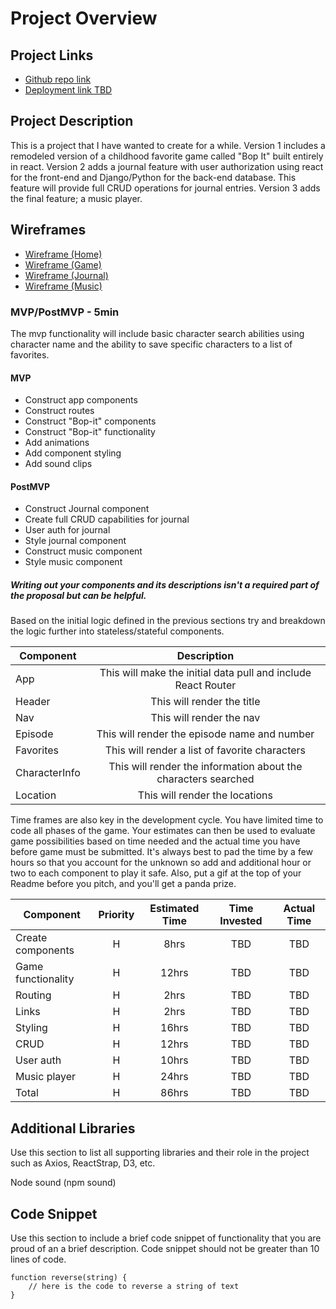 # Project Overview

## Project Links

- [Github repo link](https://github.com/Elle-Thompson/MeTime)
- [Deployment link TBD]()

## Project Description

This is a project that I have wanted to create for a while. Version 1 includes a remodeled version of a childhood favorite game called "Bop It" built entirely in react. Version 2 adds a journal feature with user authorization using react for the front-end and Django/Python for the back-end database. This feature will provide full CRUD operations for journal entries. Version 3 adds the final feature; a music player.



## Wireframes



- [Wireframe (Home)](https://res.cloudinary.com/dhslunnmd/image/upload/v1639700144/Project%204%20-%20MeTime%20%28screenshots%29/Screen_Shot_2021-12-16_at_4.13.25_PM_numvng.png)
- [Wireframe (Game)](https://res.cloudinary.com/dhslunnmd/image/upload/v1639700150/Project%204%20-%20MeTime%20%28screenshots%29/Screen_Shot_2021-12-16_at_4.13.41_PM_xalahn.png )
- [Wireframe (Journal)](https://res.cloudinary.com/dhslunnmd/image/upload/v1639700155/Project%204%20-%20MeTime%20%28screenshots%29/Screen_Shot_2021-12-16_at_4.13.55_PM_gclqt2.png )
- [Wireframe (Music)](https://res.cloudinary.com/dhslunnmd/image/upload/v1639700163/Project%204%20-%20MeTime%20%28screenshots%29/Screen_Shot_2021-12-16_at_4.14.07_PM_dqmvdh.png )



### MVP/PostMVP - 5min

The mvp functionality will include basic character search abilities using character name and the ability to save specific characters to a list of favorites.

#### MVP 
- Construct app components
- Construct routes
- Construct "Bop-it" components
- Construct "Bop-it" functionality 
- Add animations
- Add component styling
- Add sound clips
#### PostMVP 
- Construct Journal component
- Create full CRUD capabilities for journal
- User auth for journal
- Style journal component
- Construct music component
- Style music component

##### Writing out your components and its descriptions isn't a required part of the proposal but can be helpful.

Based on the initial logic defined in the previous sections try and breakdown the logic further into stateless/stateful components. 

| Component | Description | 
| --- | :---: |  
| App | This will make the initial data pull and include React Router| 
| Header | This will render the title | 
| Nav | This will render the nav | 
| Episode | This will render the episode name and number |
| Favorites | This will render a list of favorite characters |
| CharacterInfo | This will render the information about the characters searched |
| Location | This will render the locations |


Time frames are also key in the development cycle.  You have limited time to code all phases of the game.  Your estimates can then be used to evaluate game possibilities based on time needed and the actual time you have before game must be submitted. It's always best to pad the time by a few hours so that you account for the unknown so add and additional hour or two to each component to play it safe. Also, put a gif at the top of your Readme before you pitch, and you'll get a panda prize.

| Component | Priority | Estimated Time | Time Invested | Actual Time |
| --- | :---: |  :---: | :---: | :---: |
| Create components | H | 8hrs| TBD | TBD |
| Game functionality | H | 12hrs| TBD | TBD |
| Routing | H | 2hrs| TBD | TBD |
| Links | H | 2hrs| TBD | TBD |
| Styling | H | 16hrs| TBD | TBD |
| CRUD | H | 12hrs| TBD | TBD |
| User auth | H | 10hrs| TBD | TBD |
| Music player | H | 24hrs| TBD | TBD |
| Total | H | 86hrs| TBD | TBD |

## Additional Libraries
 Use this section to list all supporting libraries and their role in the project such as Axios, ReactStrap, D3, etc. 

Node sound (npm sound)
## Code Snippet

Use this section to include a brief code snippet of functionality that you are proud of an a brief description.  Code snippet should not be greater than 10 lines of code. 

```
function reverse(string) {
	// here is the code to reverse a string of text
}
```